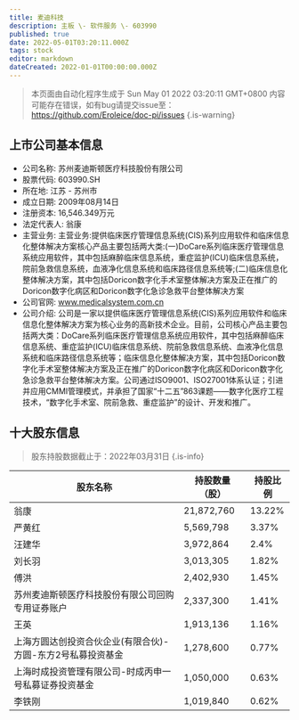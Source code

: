 ```yaml
---
title: 麦迪科技
description: 主板 \- 软件服务 \- 603990
published: true
date: 2022-05-01T03:20:11.000Z
tags: stock
editor: markdown
dateCreated: 2022-01-01T00:00:00.000Z
---
```


> 本页面由自动化程序生成于 Sun May 01 2022 03:20:11 GMT+0800
> 内容可能存在错误，如有bug请提交issue至：https://github.com/Eroleice/doc-pi/issues
{.is-warning}

## 上市公司基本信息
- 公司名称: 苏州麦迪斯顿医疗科技股份有限公司
- 股票代码: 603990.SH
- 所在地: 江苏 - 苏州市
- 成立日期: 2009年08月14日
- 注册资本: 16,546.349万元
- 法定代表人: 翁康
- 主营业务: 主营业务:提供临床医疗管理信息系统(CIS)系列应用软件和临床信息化整体解决方案核心产品主要包括两大类:(一)DoCare系列临床医疗管理信息系统应用软件，其中包括麻醉临床信息系统，重症监护(ICU)临床信息系统，院前急救信息系统，血液净化信息系统和临床路径信息系统等;(二)临床信息化整体解决方案，其中包括Doricon数字化手术室整体解决方案及正在推广的Doricon数字化病区和Doricon数字化急诊急救平台整体解决方案
- 公司官网: www.medicalsystem.com.cn
- 公司介绍: 公司是一家以提供临床医疗管理信息系统(CIS)系列应用软件和临床信息化整体解决方案为核心业务的高新技术企业。目前，公司核心产品主要包括两大类：DoCare系列临床医疗管理信息系统应用软件，其中包括麻醉临床信息系统、重症监护(ICU)临床信息系统、院前急救信息系统、血液净化信息系统和临床路径信息系统等；临床信息化整体解决方案，其中包括Doricon数字化手术室整体解决方案及正在推广的Doricon数字化病区和Doricon数字化急诊急救平台整体解决方案。公司通过ISO9001、ISO27001体系认证；引进并应用CMMI管理模式，并承担了国家“十二五”863课题——数字化医疗工程技术，“数字化手术室、院前急救、重症监护”的设计、开发和推广。


## 十大股东信息
> 股东持股数据截止于：2022年03月31日
{.is-info}

| 股东名称 | 持股数量（股） | 持股比例 |
| --- | --- | --- |
| 翁康 | 21,872,760 | 13.22% |
| 严黄红 | 5,569,798 | 3.37% |
| 汪建华 | 3,972,864 | 2.4% |
| 刘长羽 | 3,013,305 | 1.82% |
| 傅洪 | 2,402,930 | 1.45% |
| 苏州麦迪斯顿医疗科技股份有限公司回购专用证券账户 | 2,337,300 | 1.41% |
| 王英 | 1,913,136 | 1.16% |
| 上海方圆达创投资合伙企业(有限合伙)-方圆-东方2号私募投资基金 | 1,278,600 | 0.77% |
| 上海时成投资管理有限公司-时成丙申一号私募证券投资基金 | 1,050,000 | 0.63% |
| 李铁刚 | 1,019,840 | 0.62% |




